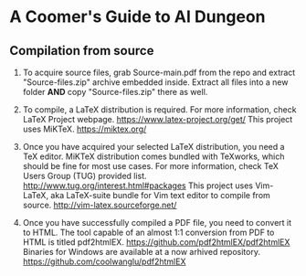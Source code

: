 # A Coomer's Guide to AI Dungeon

## Compilation from source

1. To acquire source files, grab Source-main.pdf from the repo and extract "Source-files.zip" archive embedded inside.
Extract all files into a new folder **AND** copy "Source-files.zip" there as well.

2. To compile, a LaTeX distribution is required. For more information, check LaTeX Project webpage.
https://www.latex-project.org/get/
This project uses MiKTeX.
https://miktex.org/

3. Once you have acquired your selected LaTeX distribution, you need a TeX editor. MiKTeX distribution comes bundled with TeXworks, which should be fine for most use cases. For more information, check TeX Users Group (TUG) provided list.
http://www.tug.org/interest.html#packages
This project uses Vim-LaTeX, aka LaTeX-suite bundle for Vim text editor to compile from source.
http://vim-latex.sourceforge.net/

4. Once you have successfully compiled a PDF file, you need to convert it to HTML. The tool capable of an almost 1:1 conversion from PDF to HTML is titled pdf2htmlEX.
https://github.com/pdf2htmlEX/pdf2htmlEX
Binaries for Windows are available at a now arhived repository.
https://github.com/coolwanglu/pdf2htmlEX
